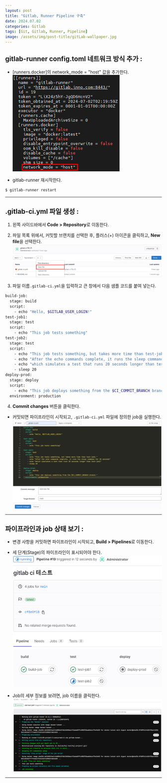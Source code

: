 ```yaml
---
layout: post
title: "Gitlab, Runner Pipeline 구축"
date: 2024.07.02
categories: Gitlab
tags: [Git, Gitlab, Runner, Pipeline]
image: /assets/img/post-title/gitLab-wallpaper.jpg
---
```


## gitlab-runner config.toml 네트워크 방식 추가 :
- [runners.docker]의 network_mode = "host" 값을 추가한다.
[![gitlab-runner config.toml 내용](/assets/img/post/Gitlab/gitlab-runner%20config.toml%20내용.png)](/assets/img/post/Gitlab/gitlab-runner%20config.toml%20내용.png)

- gitlab-runner 재시작한다.

```bash
$ gitlab-runner restart
```

* * *

## .gitlab-ci.yml 파일 생성 :
1. 왼쪽 사이드바에서 **Code > Repository**로 이동한다.
2. 파일 목록 위에서, 커밋할 브랜치를 선택한 후, 플러스(+) 아이콘을 클릭하고, **New file**을 선택한다.
[![gitlab-ci yaml 파일 생성](/assets/img/post/Gitlab/gitlab-ci%20yaml%20파일%20생성.png)](/assets/img/post/Gitlab/gitlab-ci%20yaml%20파일%20생성.png)

3. 파일 이름`.gitlab-ci.yml`을 입력하고 큰 창에서 다음 샘플 코드를 붙여 넣는다.
```bash
build-job:
  stage: build
  script:
    - echo "Hello, $GITLAB_USER_LOGIN!"
test-job1:
  stage: test
  script:
    - echo "This job tests something"
test-job2:
  stage: test
  script:
    - echo "This job tests something, but takes more time than test-job1."
    - echo "After the echo commands complete, it runs the sleep command for 20 seconds"
    - echo "which simulates a test that runs 20 seconds longer than test-job1"
    - sleep 20
deploy-prod:
  stage: deploy
  script:
    - echo "This job deploys something from the $CI_COMMIT_BRANCH branch."
  environment: production
```

4. **Commit changes** 버튼을 클릭한다.
- 커밋되면 파이프라인이 시작되고, `.gitlab-ci.yml` 파일에 정의한 job을 실행한다.
[![gitlab-ci yaml 파일 작성](/assets/img/post/Gitlab/gitlab-ci%20yaml%20파일%20작성.png)](/assets/img/post/Gitlab/gitlab-ci%20yaml%20파일%20작성.png)

* * *

## 파이프라인과 job 상태 보기 :
- 변경 사항을 커밋하면 파이프라인이 시작되고, **Build > Pipelines**로 이동한다.
- 세 단계(Stage)의 파이프라인이 표시되어야 한다.
[![gitlab-runner pipeline 확인](/assets/img/post/Gitlab/gitlab-runner%20pipeline%20확인.png)](/assets/img/post/Gitlab/gitlab-runner%20pipeline%20확인.png)

- Job의 세부 정보를 보려면, job 이름을 클릭한다.
![gitlab-runner pipeline job 확인](/assets/img/post/Gitlab/gitlab-runner%20pipeline%20job%20확인.png)

* * *